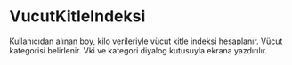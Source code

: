 # VucutKitleIndeksi
 Kullanıcıdan alınan boy, kilo verileriyle vücut kitle indeksi hesaplanır. Vücut kategorisi belirlenir. Vki ve kategori diyalog kutusuyla ekrana yazdırılır.
